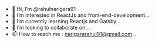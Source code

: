- 👋 Hi, I’m @rahulnarigara91
- 👀 I’m interested in ReactJs and front-end-development...
- 🌱 I’m currently learning Reactjs and Gatsby...
- 💞️ I’m looking to collaborate on ...
- 📫 How to reach me : narigararahul91@gmail.com...

<!---
rahulnarigara91/rahulnarigara91 is a ✨ special ✨ repository because its `README.md` (this file) appears on your GitHub profile.
You can click the Preview link to take a look at your changes.
--->
